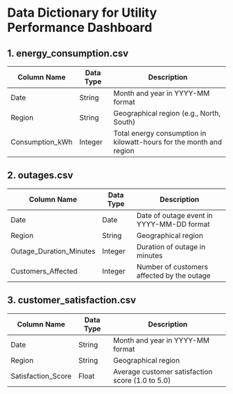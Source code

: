 
# Data Dictionary for Utility Performance Dashboard

## 1. energy_consumption.csv
| Column Name        | Data Type | Description |
|--------------------|-----------|-------------|
| Date               | String    | Month and year in YYYY-MM format |
| Region             | String    | Geographical region (e.g., North, South) |
| Consumption_kWh    | Integer   | Total energy consumption in kilowatt-hours for the month and region |

## 2. outages.csv
| Column Name            | Data Type | Description |
|------------------------|-----------|-------------|
| Date                   | Date      | Date of outage event in YYYY-MM-DD format |
| Region                 | String    | Geographical region |
| Outage_Duration_Minutes| Integer   | Duration of outage in minutes |
| Customers_Affected     | Integer   | Number of customers affected by the outage |

## 3. customer_satisfaction.csv
| Column Name         | Data Type | Description |
|---------------------|-----------|-------------|
| Date                | String    | Month and year in YYYY-MM format |
| Region              | String    | Geographical region |
| Satisfaction_Score  | Float     | Average customer satisfaction score (1.0 to 5.0) |
